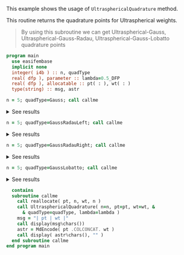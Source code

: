 This example shows the usage of `UltrasphericalQuadrature` method.

This routine returns the quadrature points for Ultraspherical weights.

> By using this subroutine we can get Ultraspherical-Gauss, Ultraspherical-Gauss-Radau, Ultraspherical-Gauss-Lobatto quadrature points

```fortran
program main
  use easifembase
  implicit none
  integer( i4b ) :: n, quadType
  real( dfp ), parameter :: lambda=0.5_DFP
  real( dfp ), allocatable :: pt( : ), wt( : )
  type(string) :: msg, astr
```

```fortran title "Ultraspherical-Gauss"
n = 5; quadType=Gauss; call callme
```

<details>
<summary>See results</summary>
<div>

| pt           | wt      |
| ------------ | ------- |
| -0.90618     | 0.23693 |
| -0.53847     | 0.47863 |
| -1.56541E-16 | 0.56889 |
| 0.53847      | 0.47863 |
| 0.90618      | 0.23693 |

</div>
</details>

```fortran title "Ultraspherical-Radau-Left"
n = 5; quadType=GaussRadauLeft; call callme
```

<details>
<summary>See results</summary>
<div>

| pt       | wt      |
| -------- | ------- |
| -1       | 8E-02   |
| -0.72048 | 0.44621 |
| -0.16718 | 0.62365 |
| 0.44631  | 0.56271 |
| 0.88579  | 0.28743 |

</div>
</details>

```fortran title "Ultraspherical-Radau-Right"
n = 5; quadType=GaussRadauRight; call callme
```

<details>
<summary>See results</summary>
<div>

| pt       | wt      |
| -------- | ------- |
| -0.88579 | 0.28743 |
| -0.44631 | 0.56271 |
| 0.16718  | 0.62365 |
| 0.72048  | 0.44621 |
| 1        | 8E-02   |

</div>
</details>

```fortran title "Ultraspherical-Lobatto"
n = 5; quadType=GaussLobatto; call callme
```

<details>
<summary>See results</summary>
<div>

| pt           | wt      |
| ------------ | ------- |
| -1           | 0.1     |
| -0.65465     | 0.54444 |
| -6.41178E-17 | 0.71111 |
| 0.65465      | 0.54444 |
| 1            | 0.1     |

</div>
</details>

```fortran
  contains
  subroutine callme
    call reallocate( pt, n, wt, n )
    call UltrasphericalQuadrature( n=n, pt=pt, wt=wt, &
      & quadType=quadType, lambda=lambda )
    msg = "| pt | wt |"
    call display(msg%chars())
    astr = MdEncode( pt .COLCONCAT. wt )
    call display( astr%chars(), "" )
  end subroutine callme
end program main
```
